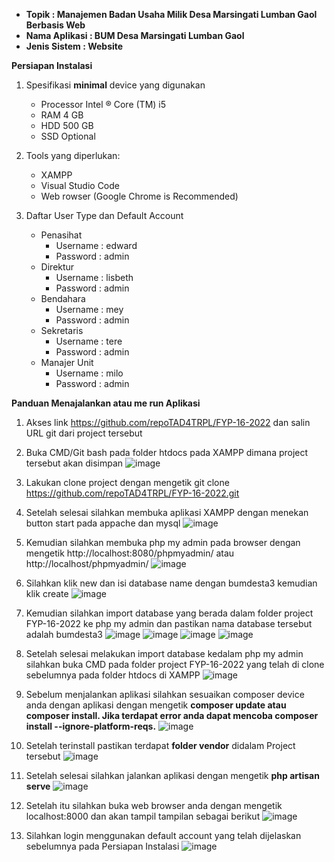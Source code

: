 - **Topik 		    : Manajemen Badan Usaha Milik Desa Marsingati Lumban Gaol Berbasis Web**
- **Nama Aplikasi   : BUM Desa Marsingati Lumban Gaol**
- **Jenis Sistem	: Website**

**Persiapan Instalasi**

1.	Spesifikasi **minimal** device yang digunakan
    - Processor	Intel ® Core (TM) i5
    - RAM	4 GB
    - HDD	500 GB
    - SSD	Optional

2.	Tools yang diperlukan:
    - XAMPP
    - Visual Studio Code
    - Web rowser (Google Chrome is Recommended)
    
3.	Daftar User Type dan Default Account
    - Penasihat
        - Username	: edward
        - Password	: admin
    - Direktur
        - Username	: lisbeth
        - Password	: admin
    - Bendahara
        - Username	: mey
        - Password	: admin
    - Sekretaris
        - Username	: tere
        - Password	: admin
    - Manajer Unit
        - Username	: milo
        - Password	: admin

**Panduan Menajalankan atau me run Aplikasi**

1.	Akses link https://github.com/repoTAD4TRPL/FYP-16-2022 dan salin URL git dari project tersebut
2.	Buka CMD/Git bash pada folder htdocs pada XAMPP dimana project tersebut akan disimpan
    ![image](https://user-images.githubusercontent.com/68834482/183574049-3da704fa-404e-40a1-b5d4-c9a158a95900.png)
 
3.	Lakukan clone project dengan mengetik git clone https://github.com/repoTAD4TRPL/FYP-16-2022.git
4.  Setelah selesai silahkan membuka aplikasi XAMPP dengan menekan button start pada appache dan mysql
    ![image](https://user-images.githubusercontent.com/68834482/183574083-d5d83625-ee31-4e6a-a33f-f1bde71bf4a6.png)

5.	Kemudian silahkan membuka php my admin pada browser dengan mengetik http://localhost:8080/phpmyadmin/ atau http://localhost/phpmyadmin/
    ![image](https://user-images.githubusercontent.com/68834482/183574114-f8377b42-c3b9-4a49-af08-b3b79bfed685.png)

6.  Silahkan klik new dan isi database name dengan bumdesta3 kemudian klik create
    ![image](https://user-images.githubusercontent.com/68834482/183600810-2f76a815-ffd6-4c14-a330-6b659c8ff65a.png)
 
7.	Kemudian silahkan import database yang berada dalam folder project FYP-16-2022 ke php my admin dan pastikan nama database tersebut adalah bumdesta3
    ![image](https://user-images.githubusercontent.com/68834482/183573841-167d997c-a085-44b5-b34a-9ec8b52ab444.png)
    ![image](https://user-images.githubusercontent.com/68834482/183573857-390ef0b0-8315-4554-a409-8dac84749972.png)
    ![image](https://user-images.githubusercontent.com/68834482/183573866-bd710aad-5425-4ffe-834f-31cf6708055a.png)
    ![image](https://user-images.githubusercontent.com/68834482/183573879-f664916e-e794-4dea-a6fa-252f2ea57a20.png)

8.	Setelah selesai melakukan import database kedalam php my admin silahkan buka CMD pada folder project FYP-16-2022 yang telah di clone sebelumnya pada folder htdocs di XAMPP
    ![image](https://user-images.githubusercontent.com/68834482/183574561-94141034-3344-44d4-afb7-8ab6fd52c57f.png)

9.  Sebelum menjalankan aplikasi silahkan sesuaikan composer device anda dengan aplikasi dengan mengetik **composer update atau composer install. Jika terdapat error anda dapat mencoba composer install --ignore-platform-reqs.**
    ![image](https://user-images.githubusercontent.com/68834482/183573895-71afd964-4556-4b4e-a580-08a70b8a1639.png)
 
10.	Setelah terinstall pastikan terdapat **folder vendor** didalam Project tersebut
    ![image](https://user-images.githubusercontent.com/68834482/183573911-cfe48085-884a-433a-ac21-2919c809b3fa.png)
 
11.	Setelah selesai silahkan jalankan aplikasi dengan mengetik **php artisan serve**
    ![image](https://user-images.githubusercontent.com/68834482/183573926-f852a0ad-d9e9-4cdb-8991-d1a1d3dfc67b.png)
 
12.	Setelah itu silahkan buka web browser anda dengan mengetik localhost:8000 dan akan tampil tampilan sebagai berikut
    ![image](https://user-images.githubusercontent.com/68834482/183573950-36cb975b-f505-420f-afc8-e5d05f1b5ebb.png)
 
13.	Silahkan login menggunakan default account yang telah dijelaskan sebelumnya pada Persiapan Instalasi
    ![image](https://user-images.githubusercontent.com/68834482/183573483-360cefbe-9e3f-407f-a6a5-fe3f1c99b6aa.png)



 
